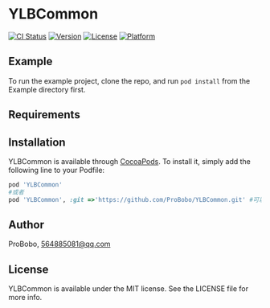 # YLBCommon

[![CI Status](https://img.shields.io/travis/ProBobo/YLBCommon.svg?style=flat)](https://travis-ci.org/ProBobo/YLBCommon)
[![Version](https://img.shields.io/cocoapods/v/YLBCommon.svg?style=flat)](https://cocoapods.org/pods/YLBCommon)
[![License](https://img.shields.io/cocoapods/l/YLBCommon.svg?style=flat)](https://cocoapods.org/pods/YLBCommon)
[![Platform](https://img.shields.io/cocoapods/p/YLBCommon.svg?style=flat)](https://cocoapods.org/pods/YLBCommon)

## Example

To run the example project, clone the repo, and run `pod install` from the Example directory first.

## Requirements

## Installation

YLBCommon is available through [CocoaPods](https://cocoapods.org). To install
it, simply add the following line to your Podfile:

```ruby
pod 'YLBCommon'
#或者
pod 'YLBCommon', :git =>'https://github.com/ProBobo/YLBCommon.git' #可以获取到最新代码
```

## Author

ProBobo, 564885081@qq.com

## License

YLBCommon is available under the MIT license. See the LICENSE file for more info.
